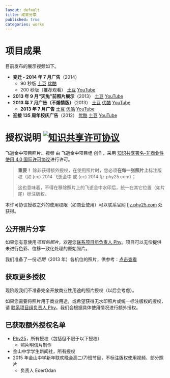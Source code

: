 ```yaml
---
layout: default
title: 成果分享
published: true
categories: works
---
```


项目成果
========
目前发布的展示视频如下。

* **变迁 - 2014 年 7 月广告**（2014）
   * 90 秒版 [土豆](http://www.tudou.com/programs/view/u0dyX9KqEOY/) [优酷](http://v.youku.com/v_show/id_XNzU2OTgzMzYw.html)
   * 200 秒版（推荐观看） [土豆](http://www.tudou.com/programs/view/SAR9DDDEpvI/) [YouTube](https://www.youtube.com/watch?v=6dzG8BHrKAM) 
* **2013 年 9 月“天兔”前照片展示**（2013） [土豆](http://www.tudou.com/programs/view/caXC-S8TOXU/) [YouTube](http://www.youtube.com/watch?v=Q6OCQ9-cCbc)
* **2013 年 7 月广告（不煽情版）**（2013） [土豆](http://www.tudou.com/programs/view/VevuKhVSeM0/) [优酷](http://v.youku.com/v_show/id_XNjY4MjgzMTI4.html) [YouTube](http://www.youtube.com/watch?v=0AZNbyOoTww)
   * **2013 年 7 月广告** [土豆](http://www.tudou.com/programs/view/VraNphLN4jc/) [优酷](http://v.youku.com/v_show/id_XNTgzNTQ3NjY0.html) [YouTube](http://www.youtube.com/watch?v=oYvkfHYQdoY)
* **迎接 135 周年校庆广告**（2012） [优酷](http://v.youku.com/v_show/id_XMzc3ODY5ODY4.html) [土豆](http://www.tudou.com/programs/view/YVJP81AwRE4/) [YouTube](http://www.youtube.com/watch?v=98EBMo2lyig)


授权说明 <a rel="license" name="license" href="http://creativecommons.org/licenses/by-nc/4.0/" title="知识共享署名-非商业性使用 4.0 国际许可协议"><img alt="知识共享许可协议" style="border-width:0;" src="http://i.creativecommons.org/l/by-nc/4.0/80x15.png" /></a>
========
<span xmlns:dct="http://purl.org/dc/terms/" property="dct:title">飞逝金中项目照片、视频</span> 由 <span xmlns:cc="http://creativecommons.org/ns#" property="cc:attributionName">飞逝金中项目组</span> 创作，采用 <a rel="license" href="http://creativecommons.org/licenses/by-nc/4.0/">知识共享署名-非商业性使用 4.0 国际许可协议</a>进行许可。

> **重要！** 除非获得额外授权，在使用照片时，您必须**在每一张照片上**标注版权（如 (cc) 2014 飞逝金中 或 (cc) 2014 fjz.phy25.com）；
>
> 这也意味着，不得在移除照片上的飞逝金中水印后，统一在其它位置（如片尾）标注版权。

本许可协议授权之外的使用权限（如商业使用）可以联系官网 <a xmlns:cc="http://creativecommons.org/ns#" href="http://phy25.com/p/fleetingjz/works.html#morePermissions" rel="cc:morePermissions">fjz.phy25.com</a> 处获得。


公开照片分享<a name="publicPhotos"> </a>
------------
如果您有意使用*项目的照片*，欢迎您[联系项目组负责人 Phy](introduction.html?utm_source=fleetingjz&utm_medium=inlinelink&utm_campaign=fleetingjz%2Fcontact&utm_content=intro_getphotos#contact)。项目可以无偿提供未进行色彩、位移一致化处理的原始照片。

我们准备了一份*近期*（2013 年）各机位的照片，供参考：[点击查看](photos-overview.html)


获取更多授权<a name="morePermissions"> </a>
------------
现阶段我们不准备完全开放商业性用途的照片授权（以后会考虑）。

如果您需要将照片用于商业用途，或希望获得无水印照片或统一标注版权的授权，请 [联系项目组负责人 Phy](introduction.html?utm_source=fleetingjz&utm_medium=inlinelink&utm_campaign=fleetingjz%2Fcontact&utm_content=intro_getphotos#contact)。我们会根据具体使用情况进行额外授权。


已获取额外授权名单
------------------
* [Phy25](http://weibo.com/phy25)，所有授权（包括但不限于以下授权）
   * 照片明信片制作
* 金山中学学生新闻社，所有授权
* 2015 年金山中学新年联欢晚会高二(7)班节目，不标注版权使用视频、部分照片
   * 负责人 EderOdan